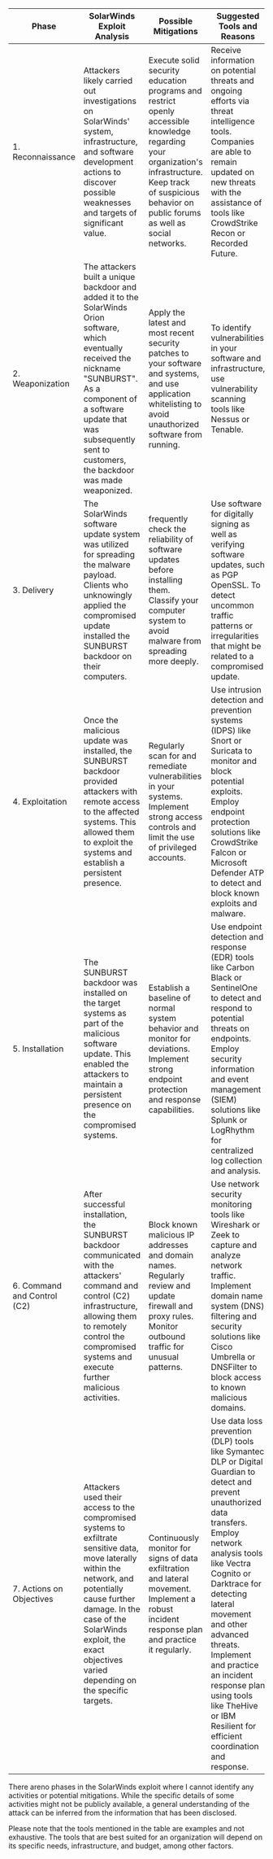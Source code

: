 

| Phase               | SolarWinds Exploit Analysis    | Possible Mitigations      | Suggested Tools and Reasons                                                                                                                                                                                                                                                                                                                                                   |
|---------------------------|-------------------------------------------------------------------------------------------------------------------------------------------------------------------------------------------------------------------------------------------------------------------------------------------------------------------------------------------------------------------------------------------------------------------------------------------------------------------------------------|---------------------------------------------------------------------------------------------------------------------------|-------------------------------------------------------------------------------------------------------------------------------------------------------------------------------------------------------------------------------------------------------------------------------------------------------------------------------------------------------------------------------|
| 1. Reconnaissance     |Attackers likely carried out investigations on SolarWinds' system, infrastructure, and software development actions to discover possible weaknesses and targets of significant value. | Execute solid security education programs and restrict openly accessible knowledge regarding your organization's infrastructure. Keep track of suspicious behavior on public forums as well as social networks.| Receive information on potential threats and ongoing efforts via threat intelligence tools. Companies are able to remain updated on new threats with the assistance of tools like CrowdStrike Recon or Recorded Future.                                                                                                                                                                   |
| 2. Weaponization  |The attackers built a unique backdoor and added it to the SolarWinds Orion software, which eventually received the nickname "SUNBURST". As a component of a software update that was subsequently sent to customers, the backdoor was made weaponized.| Apply the latest and most recent security patches to your software and systems, and use application whitelisting to avoid unauthorized software from running.|To identify vulnerabilities in your software and infrastructure, use vulnerability scanning tools like Nessus or Tenable.                                                                                                                                              |
| 3. Delivery  |The SolarWinds software update system was utilized for spreading the malware payload. Clients who unknowingly applied the compromised update installed the SUNBURST backdoor on their computers.| frequently check the reliability of software updates before installing them. Classify your computer system to avoid malware from spreading more deeply. |Use software for digitally signing as well as verifying software updates, such as PGP OpenSSL. To detect uncommon traffic patterns or irregularities that might be related to a compromised update.                |
| 4. Exploitation           | Once the malicious update was installed, the SUNBURST backdoor provided attackers with remote access to the affected systems. This allowed them to exploit the systems and establish a persistent presence.   | Regularly scan for and remediate vulnerabilities in your systems. Implement strong access controls and limit the use of privileged accounts. | Use intrusion detection and prevention systems (IDPS) like Snort or Suricata to monitor and block potential exploits. Employ endpoint protection solutions like CrowdStrike Falcon or Microsoft Defender ATP to detect and block known exploits and malware.                                                                                                                                                 |
| 5. Installation           | The SUNBURST backdoor was installed on the target systems as part of the malicious software update. This enabled the attackers to maintain a persistent presence on the compromised systems.                                                                                                                                                                                                                                                                                                                                                  | Establish a baseline of normal system behavior and monitor for deviations. Implement strong endpoint protection and response capabilities. | Use endpoint detection and response (EDR) tools like Carbon Black or SentinelOne to detect and respond to potential threats on endpoints. Employ security information and event management (SIEM) solutions like Splunk or LogRhythm for centralized log collection and analysis.                                                                                                                               |
| 6. Command and Control (C2) | After successful installation, the SUNBURST backdoor communicated with the attackers' command and control (C2) infrastructure, allowing them to remotely control the compromised systems and execute further malicious activities.                                                                                                                                                                                                                                                                                                            | Block known malicious IP addresses and domain names. Regularly review and update firewall and proxy rules. Monitor outbound traffic for unusual patterns. | Use network security monitoring tools like Wireshark or Zeek to capture and analyze network traffic. Implement domain name system (DNS) filtering and security solutions like Cisco Umbrella or DNSFilter to block access to known malicious domains.                                                                                                                                                   |
| 7. Actions on Objectives  | Attackers used their access to the compromised systems to exfiltrate sensitive data, move laterally within the network, and potentially cause further damage. In the case of the SolarWinds exploit, the exact objectives varied depending on the specific targets.                                                                                                                                                                                                                                                                             | Continuously monitor for signs of data exfiltration and lateral movement. Implement a robust incident response plan and practice it regularly. | Use data loss prevention (DLP) tools like Symantec DLP or Digital Guardian to detect and prevent unauthorized data transfers. Employ network analysis tools like Vectra Cognito or Darktrace for detecting lateral movement and other advanced threats. Implement and practice an incident response plan using tools like TheHive or IBM Resilient for efficient coordination and response. |

There areno phases in the SolarWinds exploit where I cannot identify any activities or potential mitigations. While the specific details of some activities might not be publicly available, a general understanding of the attack can be inferred from the information that has been disclosed.

Please note that the tools mentioned in the table are examples and not exhaustive. The tools that are best suited for an organization will depend on its specific needs, infrastructure, and budget, among other factors.
